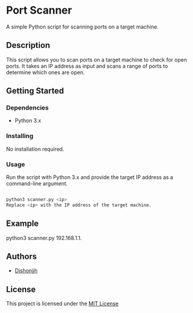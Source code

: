 # Port Scanner

A simple Python script for scanning ports on a target machine.

## Description

This script allows you to scan ports on a target machine to check for open ports. It takes an IP address as input and scans a range of ports to determine which ones are open.

## Getting Started

### Dependencies

- Python 3.x

### Installing

No installation required.

### Usage

Run the script with Python 3.x and provide the target IP address as a command-line argument.

```bash

python3 scanner.py <ip>
Replace <ip> with the IP address of the target machine.
```

## Example
python3 scanner.py 192.168.1.1.

## Authors
- [Dishonjjh](https://github.com/Dishonjjh) 

## License

This project is licensed under the [MIT License](https://opensource.org/licenses/MIT)
